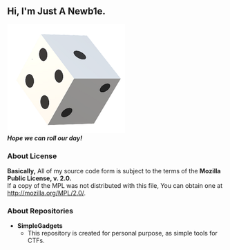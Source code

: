 ## Hi, I'm Just A Newb1e.
![img](https://github.com/JIHOI-KIM/JIHOI-KIM/blob/main/Dice.png)  
___Hope we can roll our day!___

### About License
__Basically,__ All of my source code form is subject to the terms of the __Mozilla Public License, v. 2.0.__  
If a copy of the MPL was not distributed with this file, You can obtain one at http://mozilla.org/MPL/2.0/.

### About Repositories
+ __SimpleGadgets__
   + This repository is created for personal purpose, as simple tools for CTFs.
